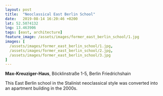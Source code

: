 ```yaml
---
layout: post
title:  "Neoclassical East Berlin School"
date:   2019-08-14 16:20:46 +0200
lat: 52.5074132
lng: 13.463906
tags: [east, architecture]
feature_image: /assets/images/former_east_berlin_school/1.jpg
images: [
  /assets/images/former_east_berlin_school/1.jpg,
  /assets/images/former_east_berlin_school/2.jpg,
  /assets/images/former_east_berlin_school/3.jpg
]
---
```


**Max-Kreuziger-Haus**, Böcklinstraße 1-5, Berlin Friedrichshain

This East Berlin school in the Stalinist neoclassical style was converted into an apartment building in the 2000s.

